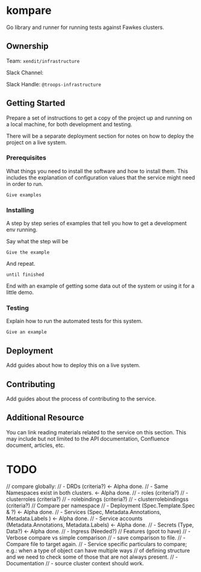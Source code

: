 # kompare

Go library and runner for running tests against Fawkes clusters.

## Ownership
Team:   `xendit/infrastructure` 

Slack Channel:    

Slack Handle: `@troops-infrastructure`

## Getting Started

Prepare a set of instructions to get a copy of the project up and running on a local machine, for both development and testing. 

There will be a separate deployment section for notes on how to deploy the project on a live system.

### Prerequisites

What things you need to install the software and how to install them. This includes the explanation of configuration values that the service might need in order to run.

```
Give examples
```

### Installing

A step by step series of examples that tell you how to get a development env running.

Say what the step will be

```
Give the example
```

And repeat.

```
until finished
```

End with an example of getting some data out of the system or using it for a little demo.

### Testing

Explain how to run the automated tests for this system.

```
Give an example
```

## Deployment

Add guides about how to deploy this on a live system.

## Contributing

Add guides about the process of contributing to the service.

## Additional Resource

You can link reading materials related to the service on this section. This may include but not limited to the API documentation, Confluence document, articles, etc.

# TODO
// compare globally:
// - DRDs (criteria?) <- Alpha done.
// - Same Namespaces exist in both clusters. <- Alpha done.
// - roles (criteria?)
// - clusterroles (criteria?)
// - rolebindings (criteria?)
// - clusterrolebindingss (criteria?)
// Compare per namespace
// - Deployment (Spec.Template.Spec & ?) <- Alpha done.
// - Services (Spec, Metadata.Annotations, Metadata.Labels ) <- Alpha done.
// - Service accounts (Metadata.Annotations, Metadata.Labels) <- Alpha done.
// - Secrets (Type, Data?) <- Alpha done.
// - Ingress (Needed?)
// Features (goot to have)
// - Verbose compare vs simple comparison
// - save comparison to file.
// - Compare file to target again.
// - Service specific particulars to compare; e.g.: when a type of object can have multiple ways
// of defining structure and we need to check some of those that are not always present.
// - Documentation
// - source cluster context should work.
